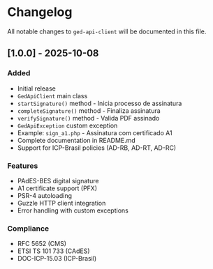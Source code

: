 # Changelog

All notable changes to `ged-api-client` will be documented in this file.

## [1.0.0] - 2025-10-08

### Added
- Initial release
- `GedApiClient` main class
- `startSignature()` method - Inicia processo de assinatura
- `completeSignature()` method - Finaliza assinatura
- `verifySignature()` method - Valida PDF assinado
- `GedApiException` custom exception
- Example: `sign_a1.php` - Assinatura com certificado A1
- Complete documentation in README.md
- Support for ICP-Brasil policies (AD-RB, AD-RT, AD-RC)

### Features
- PAdES-BES digital signature
- A1 certificate support (PFX)
- PSR-4 autoloading
- Guzzle HTTP client integration
- Error handling with custom exceptions

### Compliance
- RFC 5652 (CMS)
- ETSI TS 101 733 (CAdES)
- DOC-ICP-15.03 (ICP-Brasil)

